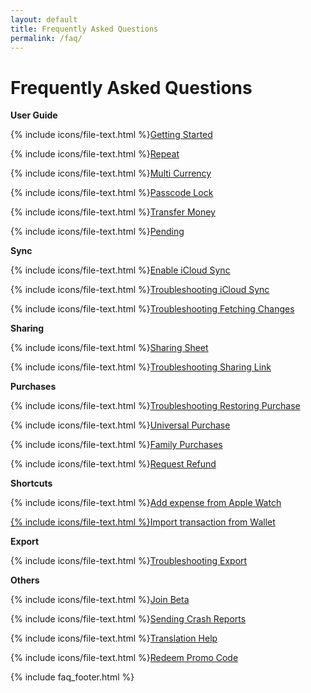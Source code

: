 ```yaml
---
layout: default
title: Frequently Asked Questions
permalink: /faq/
---
```


<h1>Frequently Asked Questions</h1>

<div class="row">
    <div class="col-sm">
        <p><strong>User Guide</strong></p>
        <p>{% include icons/file-text.html %}<a href="/faq/getting-started">Getting Started</a></p>
        <p>{% include icons/file-text.html %}<a href="/faq/repeat">Repeat</a></p>
        <p>{% include icons/file-text.html %}<a href="/faq/multi-currency">Multi Currency</a></p>
        <p>{% include icons/file-text.html %}<a href="/faq/passcode-lock">Passcode Lock</a></p>
        <p>{% include icons/file-text.html %}<a href="/faq/transfer-money">Transfer Money</a></p>
        <p>{% include icons/file-text.html %}<a href="/faq/pending">Pending</a></p>
    </div>
    <div class="col-sm">
        <p><strong>Sync</strong></p>
        <p>{% include icons/file-text.html %}<a href="/faq/enable-icloud-sync">Enable iCloud Sync</a></p>
        <p>{% include icons/file-text.html %}<a href="/faq/troubleshooting-icloud-sync">Troubleshooting iCloud Sync</a></p>
        <p>{% include icons/file-text.html %}<a href="/faq/troubleshooting-fetching-changes">Troubleshooting Fetching Changes</a></p>
    </div>
</div>

<div class="row">
    <div class="col-sm">
        <p><strong>Sharing</strong></p>
        <p>{% include icons/file-text.html %}<a href="/faq/sharing-sheet">Sharing Sheet</a></p>
        <p>{% include icons/file-text.html %}<a href="/faq/troubleshooting-sharing-link">Troubleshooting Sharing Link</a></p>
    </div>
    <div class="col-sm">
        <p><strong>Purchases</strong></p>
        <p>{% include icons/file-text.html %}<a href="/faq/troubleshooting-restoring-purchase">Troubleshooting Restoring Purchase</a></p>
        <p>{% include icons/file-text.html %}<a href="/faq/universal-purchase">Universal Purchase</a></p>
        <p>{% include icons/file-text.html %}<a href="/faq/family-purchases">Family Purchases</a></p>
        <p>{% include icons/file-text.html %}<a href="/faq/request-refund">Request Refund</a></p>
    </div>
</div>

<div class="row">
    <div class="col-sm">
        <p><strong>Shortcuts</strong></p>
        <p>{% include icons/file-text.html %}<a href="/faq/add-expense-from-apple-watch">Add expense from Apple Watch</p>
        <p>{% include icons/file-text.html %}<a href="/faq/import-transaction-from-wallet">Import transaction from Wallet</a></p>
    </div>
        <div class="col-sm">
        <p><strong>Export</strong></p>
        <p>{% include icons/file-text.html %}<a href="/faq/troubleshooting-export">Troubleshooting Export</a></p>
    </div>
</div>

<div class="row">
    <div class="col-sm">
        <p><strong>Others</strong></p>
        <p>{% include icons/file-text.html %}<a href="/faq/join-beta">Join Beta</a></p>
        <p>{% include icons/file-text.html %}<a href="/faq/sending-crash-reports">Sending Crash Reports</a></p>
        <p>{% include icons/file-text.html %}<a href="/faq/translation-help">Translation Help</a></p>
        <p>{% include icons/file-text.html %}<a href="/faq/redeem-promo-code">Redeem Promo Code</a></p>
    </div>
</div>

{% include faq_footer.html %}
